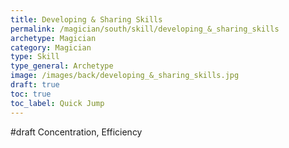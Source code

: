 ```yaml
---
title: Developing & Sharing Skills
permalink: /magician/south/skill/developing_&_sharing_skills
archetype: Magician
category: Magician
type: Skill
type_general: Archetype
image: /images/back/developing_&_sharing_skills.jpg
draft: true
toc: true
toc_label: Quick Jump
---
```

#draft Concentration, Efficiency
